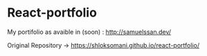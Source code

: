 # React-portfolio

My portifolio as avaible in (soon) : http://samuelssan.dev/


Original Repository -> https://shloksomani.github.io/react-portfolio/


